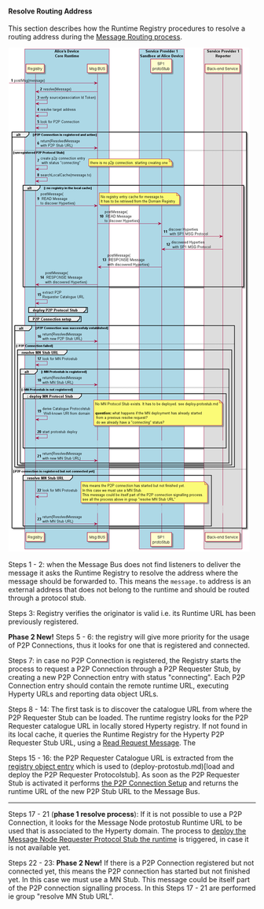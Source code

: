 #### Resolve Routing Address

This section describes how the Runtime Registry procedures to resolve a routing address during the [Message Routing process](bus-msg-routing).


![Address Resolution](resolve-routing-address.png)

Steps 1 - 2: when the Message Bus does not find listeners to deliver the message it asks the Runtime Registry to resolve the address where the message should be forwarded to. This means the `message.to` address is an external address that does not belong to the runtime and should be routed through a protocol stub.

Steps 3: Registry verifies the originator is valid i.e. its Runtime URL has been previously registered.

**Phase 2 New!**
Steps 5 - 6: the registry will give more priority for the usage of P2P Connections, thus it looks for one that is registered and connected.

Steps 7: in case no P2P Connection is registered, the Registry starts the process to request a P2P Connection through a P2P Requester Stub, by creating a new P2P Connection entry with status "connecting". Each P2P Connection entry should contain the remote runtime URL, executing Hyperty URLs and reporting data object URLs. 

Steps 8 - 14: The first task is to discover the catalogue URL from where the P2P Requester Stub can be loaded. The runtime registry looks for the P2P Requester catalogue URL in locally stored Hyperty registry. If not found in its local cache, it queries the Runtime Registry for the Hyperty P2P Requester Stub URL, using a [Read Request Message](../../messages/registration-messages.md#hyperty-instance-query-per-hyperty-url). The

Steps 15 - 16: the P2P Requester Catalogue URL is extracted from the [registry object entry](../../datamodel/core/hyperty-registry) which is used to (deploy-protostub.md)[load and deploy the P2P Requester Protocolstub]. As soon as the P2P Requester Stub is activated it performs [the P2P Connection Setup](p2p-setup.md) and returns the runtime URL of the new P2P Stub URL to the Message Bus.

---
Steps 17 - 21 (**phase 1 resolve process**): If it is not possible to use a P2P Connection, it looks for the Message Node protostub Runtime URL to be used that is associated to the Hyperty domain. The process to [deploy the Message Node Requester Protocol Stub the runtime](deploy-protostub.md) is triggered, in case it is not available yet.

Steps 22 - 23: **Phase 2 New!** If there is a P2P Connection registered but not connected yet, this means the P2P connection has started but not finished yet. In this case we must use a MN Stub. This message could be itself part of the P2P connection signalling process. In this Steps 17 - 21 are performed ie  group "resolve MN Stub URL".
